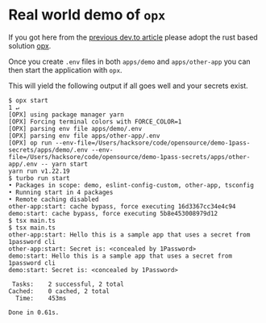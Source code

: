 # Real world demo of `opx`

If you got here from the [previous dev.to article](https://dev.to/hacksore/using-1password-cli-for-secrets-locally-326e) please adopt the rust based solution [opx](https://github.com/Hacksore/opx).

Once you create `.env` files in both `apps/demo` and `apps/other-app` you can then start the application with `opx`.

This will yield the following output if all goes well and your secrets exist.

```
$ opx start                                                                                                                                                                                          1 ↵
[OPX] using package manager yarn
[OPX] Forcing terminal colors with FORCE_COLOR=1
[OPX] parsing env file apps/demo/.env
[OPX] parsing env file apps/other-app/.env
[OPX] op run --env-file=/Users/hacksore/code/opensource/demo-1pass-secrets/apps/demo/.env --env-file=/Users/hacksore/code/opensource/demo-1pass-secrets/apps/other-app/.env -- yarn start
yarn run v1.22.19
$ turbo run start
• Packages in scope: demo, eslint-config-custom, other-app, tsconfig
• Running start in 4 packages
• Remote caching disabled
other-app:start: cache bypass, force executing 16d3367cc34e4c94
demo:start: cache bypass, force executing 5b8e453008979d12
$ tsx main.ts
$ tsx main.ts
other-app:start: Hello this is a sample app that uses a secret from 1password cli
other-app:start: Secret is: <concealed by 1Password>
demo:start: Hello this is a sample app that uses a secret from 1password cli
demo:start: Secret is: <concealed by 1Password>

 Tasks:    2 successful, 2 total
Cached:    0 cached, 2 total
  Time:    453ms 

Done in 0.61s.
```
